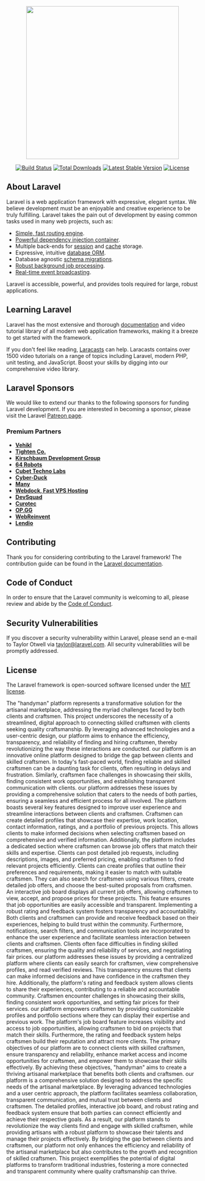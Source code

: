 <p align="center"><a href="https://laravel.com" target="_blank"><img src="https://raw.githubusercontent.com/laravel/art/master/logo-lockup/5%20SVG/2%20CMYK/1%20Full%20Color/laravel-logolockup-cmyk-red.svg" width="400"></a></p>

<p align="center">
<a href="https://travis-ci.org/laravel/framework"><img src="https://travis-ci.org/laravel/framework.svg" alt="Build Status"></a>
<a href="https://packagist.org/packages/laravel/framework"><img src="https://img.shields.io/packagist/dt/laravel/framework" alt="Total Downloads"></a>
<a href="https://packagist.org/packages/laravel/framework"><img src="https://img.shields.io/packagist/v/laravel/framework" alt="Latest Stable Version"></a>
<a href="https://packagist.org/packages/laravel/framework"><img src="https://img.shields.io/packagist/l/laravel/framework" alt="License"></a>
</p>

## About Laravel

Laravel is a web application framework with expressive, elegant syntax. We believe development must be an enjoyable and creative experience to be truly fulfilling. Laravel takes the pain out of development by easing common tasks used in many web projects, such as:

- [Simple, fast routing engine](https://laravel.com/docs/routing).
- [Powerful dependency injection container](https://laravel.com/docs/container).
- Multiple back-ends for [session](https://laravel.com/docs/session) and [cache](https://laravel.com/docs/cache) storage.
- Expressive, intuitive [database ORM](https://laravel.com/docs/eloquent).
- Database agnostic [schema migrations](https://laravel.com/docs/migrations).
- [Robust background job processing](https://laravel.com/docs/queues).
- [Real-time event broadcasting](https://laravel.com/docs/broadcasting).

Laravel is accessible, powerful, and provides tools required for large, robust applications.

## Learning Laravel

Laravel has the most extensive and thorough [documentation](https://laravel.com/docs) and video tutorial library of all modern web application frameworks, making it a breeze to get started with the framework.

If you don't feel like reading, [Laracasts](https://laracasts.com) can help. Laracasts contains over 1500 video tutorials on a range of topics including Laravel, modern PHP, unit testing, and JavaScript. Boost your skills by digging into our comprehensive video library.

## Laravel Sponsors

We would like to extend our thanks to the following sponsors for funding Laravel development. If you are interested in becoming a sponsor, please visit the Laravel [Patreon page](https://patreon.com/taylorotwell).

### Premium Partners

- **[Vehikl](https://vehikl.com/)**
- **[Tighten Co.](https://tighten.co)**
- **[Kirschbaum Development Group](https://kirschbaumdevelopment.com)**
- **[64 Robots](https://64robots.com)**
- **[Cubet Techno Labs](https://cubettech.com)**
- **[Cyber-Duck](https://cyber-duck.co.uk)**
- **[Many](https://www.many.co.uk)**
- **[Webdock, Fast VPS Hosting](https://www.webdock.io/en)**
- **[DevSquad](https://devsquad.com)**
- **[Curotec](https://www.curotec.com/services/technologies/laravel/)**
- **[OP.GG](https://op.gg)**
- **[WebReinvent](https://webreinvent.com/?utm_source=laravel&utm_medium=github&utm_campaign=patreon-sponsors)**
- **[Lendio](https://lendio.com)**

## Contributing

Thank you for considering contributing to the Laravel framework! The contribution guide can be found in the [Laravel documentation](https://laravel.com/docs/contributions).

## Code of Conduct

In order to ensure that the Laravel community is welcoming to all, please review and abide by the [Code of Conduct](https://laravel.com/docs/contributions#code-of-conduct).

## Security Vulnerabilities

If you discover a security vulnerability within Laravel, please send an e-mail to Taylor Otwell via [taylor@laravel.com](mailto:taylor@laravel.com). All security vulnerabilities will be promptly addressed.

## License

The Laravel framework is open-sourced software licensed under the [MIT license](https://opensource.org/licenses/MIT).

The "handyman" platform represents a transformative solution for the artisanal marketplace, addressing the myriad challenges faced by both clients and craftsmen. This project underscores the necessity of a streamlined, digital approach to connecting skilled craftsmen with clients seeking quality craftsmanship. By leveraging advanced technologies and a user-centric design, our platform aims to enhance the efficiency, transparency, and reliability of finding and hiring craftsmen, thereby revolutionizing the way these interactions are conducted. our platform is an innovative online platform designed to bridge the gap between clients and skilled craftsmen. In today's fast-paced world, finding reliable and skilled craftsmen can be a daunting task for clients, often resulting in delays and frustration. Similarly, craftsmen face challenges in showcasing their skills, finding consistent work opportunities, and establishing transparent communication with clients. our platform addresses these issues by providing a comprehensive solution that caters to the needs of both parties, ensuring a seamless and efficient process for all involved. The platform boasts several key features designed to improve user experience and streamline interactions between clients and craftsmen. Craftsmen can create detailed profiles that showcase their expertise, work location, contact information, ratings, and a portfolio of previous projects. This allows clients to make informed decisions when selecting craftsmen based on comprehensive and verified information. Additionally, the platform includes a dedicated section where craftsmen can browse job offers that match their skills and expertise. Clients can post detailed job requests, including descriptions, images, and preferred pricing, enabling craftsmen to find relevant projects efficiently. Clients can create profiles that outline their preferences and requirements, making it easier to match with suitable craftsmen. They can also search for craftsmen using various filters, create detailed job offers, and choose the best-suited proposals from craftsmen. An interactive job board displays all current job offers, allowing craftsmen to view, accept, and propose prices for these projects. This feature ensures that job opportunities are easily accessible and transparent. Implementing a robust rating and feedback system fosters transparency and accountability. Both clients and craftsmen can provide and receive feedback based on their experiences, helping to build trust within the community. Furthermore, notifications, search filters, and communication tools are incorporated to enhance the user experience and facilitate seamless interaction between clients and craftsmen. Clients often face difficulties in finding skilled craftsmen, ensuring the quality and reliability of services, and negotiating fair prices. our platform addresses these issues by providing a centralized platform where clients can easily search for craftsmen, view comprehensive profiles, and read verified reviews. This transparency ensures that clients can make informed decisions and have confidence in the craftsmen they hire. Additionally, the platform's rating and feedback system allows clients to share their experiences, contributing to a reliable and accountable community. Craftsmen encounter challenges in showcasing their skills, finding consistent work opportunities, and setting fair prices for their services. our platform empowers craftsmen by providing customizable profiles and portfolio sections where they can display their expertise and previous work. The platform's job board feature increases visibility and access to job opportunities, allowing craftsmen to bid on projects that match their skills. Furthermore, the rating and feedback system helps craftsmen build their reputation and attract more clients. The primary objectives of our platform are to connect clients with skilled craftsmen, ensure transparency and reliability, enhance market access and income opportunities for craftsmen, and empower them to showcase their skills effectively. By achieving these objectives, "handyman" aims to create a thriving artisanal marketplace that benefits both clients and craftsmen. our platform is a comprehensive solution designed to address the specific needs of the artisanal marketplace. By leveraging advanced technologies and a user centric approach, the platform facilitates seamless collaboration, transparent communication, and mutual trust between clients and craftsmen. The detailed profiles, interactive job board, and robust rating and feedback system ensure that both parties can connect efficiently and achieve their respective goals. As a result, our platform stands to revolutionize the way clients find and engage with skilled craftsmen, while providing artisans with a robust platform to showcase their talents and manage their projects effectively. By bridging the gap between clients and craftsmen, our platform not only enhances the efficiency and reliability of the artisanal marketplace but also contributes to the growth and recognition of skilled craftsmen. This project exemplifies the potential of digital platforms to transform traditional industries, fostering a more connected and transparent community where quality craftsmanship can thrive.
